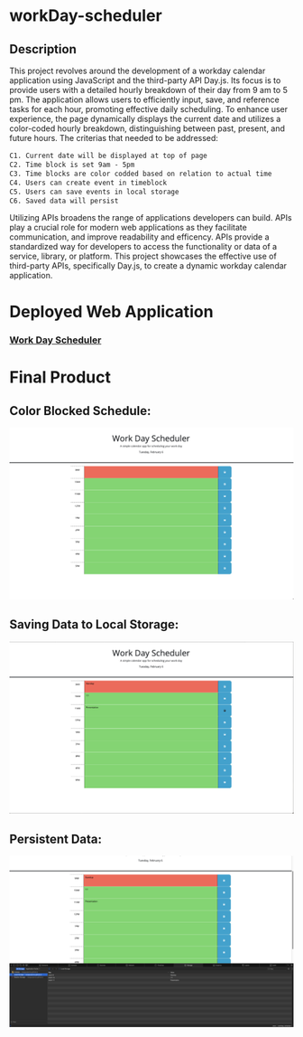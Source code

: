 # workDay-scheduler

## Description

This project revolves around the development of a workday calendar application using JavaScript and the third-party API Day.js. Its focus is to provide users with a detailed hourly breakdown of their day from 9 am to 5 pm. The application allows users to efficiently input, save, and reference tasks for each hour, promoting effective daily scheduling. To enhance user experience, the page dynamically displays the current date and utilizes a color-coded hourly breakdown, distinguishing between past, present, and future hours. The criterias that needed to be addressed:  

    C1. Current date will be displayed at top of page 
    C2. Time block is set 9am - 5pm  
    C3. Time blocks are color codded based on relation to actual time
    C4. Users can create event in timeblock
    C5. Users can save events in local storage 
    C6. Saved data will persist 

Utilizing APIs broadens the range of applications developers can build. APIs play a crucial role for modern web applications as they facilitate communication, and improve readability and efficency. APIs provide a standardized way for developers to access the functionality or data of a service, library, or platform. This project showcases the effective use of third-party APIs, specifically Day.js, to create a dynamic workday calendar application.

# Deployed Web Application
### [Work Day Scheduler](https://margauxjenica.github.io/workDay-scheduler/)

# Final Product
## Color Blocked Schedule:
![Color codded time block schedule webpage](./Assets/images/colorBlock.png)

## Saving Data to Local Storage:
![Functional save button to local storage](./Assets/images/saveData.png)

## Persistent Data:
![Refreshed webpage with persistent data](./Assets/images/persistentData.png)

